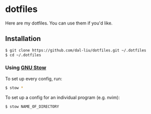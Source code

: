 # dotfiles

Here are my dotfiles. You can use them if you'd like.

## Installation

```bash
$ git clone https://github.com/dal-liu/dotfiles.git ~/.dotfiles
$ cd ~/.dotfiles
```

### Using [GNU Stow](https://www.gnu.org/software/stow/)

To set up every config, run:

```bash
$ stow *
```

To set up a config for an individual program (e.g. nvim):

```bash
$ stow NAME_OF_DIRECTORY
```